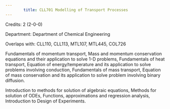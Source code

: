 ```yaml
---
        title: CLL701 Modelling of Transport Processes
---
```

Credits: 2 (2-0-0)

Department: Department of Chemical Engineering

Overlaps with: CLL110, CLL113, MTL107, MTL445, COL726

Fundamentals of momentum transport, Mass and momentum conservation equations and their application to solve 1-D problems, Fundamentals of heat transport, Equation of energy/temperature and its application to solve problems involving conduction, Fundamentals of mass transport, Equation of mass conservation and its application to solve problem involving binary diffusion.

Introduction to methods for solution of algebraic equations, Methods for solution of ODEs, Functions, approximations and regression analysis, Introduction to Design of Experiments.
